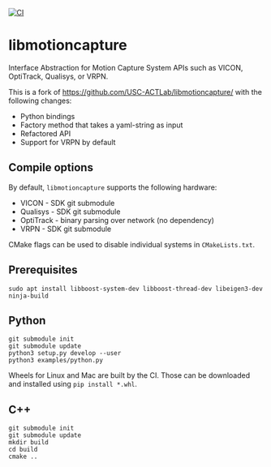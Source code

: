 [![CI](https://github.com/IMRCLab/libmotioncapture/actions/workflows/CI.yml/badge.svg)](https://github.com/IMRCLab/libmotioncapture/actions/workflows/CI.yml)

# libmotioncapture
Interface Abstraction for Motion Capture System APIs such as VICON, OptiTrack, Qualisys, or VRPN.

This is a fork of https://github.com/USC-ACTLab/libmotioncapture/ with the following changes:

- Python bindings
- Factory method that takes a yaml-string as input
- Refactored API
- Support for VRPN by default

## Compile options
By default, `libmotioncapture` supports the following hardware:

- VICON - SDK git submodule
- Qualisys - SDK git submodule
- OptiTrack - binary parsing over network (no dependency)
- VRPN - SDK git submodule

CMake flags can be used to disable individual systems in `CMakeLists.txt`.

## Prerequisites

```
sudo apt install libboost-system-dev libboost-thread-dev libeigen3-dev ninja-build
```

## Python

```
git submodule init
git submodule update
python3 setup.py develop --user
python3 examples/python.py
```

Wheels for Linux and Mac are built by the CI. Those can be downloaded and installed using `pip install *.whl`.

## C++

```
git submodule init
git submodule update
mkdir build
cd build
cmake ..
```